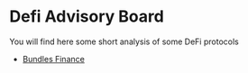 # Defi Advisory Board

You will find here some short analysis of some DeFi protocols

- [Bundles Finance](./bundles-finance.md)
